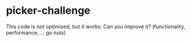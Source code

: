 # picker-challenge
This code is not optimised, but it works. Can you improve it? (functionality, performance, ... go nuts)
